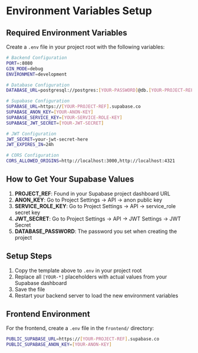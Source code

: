 # Environment Variables Setup

## Required Environment Variables

Create a `.env` file in your project root with the following variables:

```bash
# Backend Configuration
PORT=:8080
GIN_MODE=debug
ENVIRONMENT=development

# Database Configuration  
DATABASE_URL=postgresql://postgres:[YOUR-PASSWORD]@db.[YOUR-PROJECT-REF].supabase.co:5432/postgres

# Supabase Configuration
SUPABASE_URL=https://[YOUR-PROJECT-REF].supabase.co
SUPABASE_ANON_KEY=[YOUR-ANON-KEY]
SUPABASE_SERVICE_KEY=[YOUR-SERVICE-ROLE-KEY]
SUPABASE_JWT_SECRET=[YOUR-JWT-SECRET]

# JWT Configuration
JWT_SECRET=your-jwt-secret-here
JWT_EXPIRES_IN=24h

# CORS Configuration
CORS_ALLOWED_ORIGINS=http://localhost:3000,http://localhost:4321
```

## How to Get Your Supabase Values

1. **PROJECT_REF**: Found in your Supabase project dashboard URL
2. **ANON_KEY**: Go to Project Settings → API → anon public key
3. **SERVICE_ROLE_KEY**: Go to Project Settings → API → service_role secret key  
4. **JWT_SECRET**: Go to Project Settings → API → JWT Settings → JWT Secret
5. **DATABASE_PASSWORD**: The password you set when creating the project

## Setup Steps

1. Copy the template above to `.env` in your project root
2. Replace all `[YOUR-*]` placeholders with actual values from your Supabase dashboard
3. Save the file
4. Restart your backend server to load the new environment variables

## Frontend Environment

For the frontend, create a `.env` file in the `frontend/` directory:

```bash
PUBLIC_SUPABASE_URL=https://[YOUR-PROJECT-REF].supabase.co
PUBLIC_SUPABASE_ANON_KEY=[YOUR-ANON-KEY]
``` 